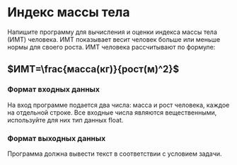 # Индекс массы тела

Напишите программу для вычисления и оценки индекса массы тела (ИМТ) человека. 
ИМТ показывает весит человек больше или меньше нормы для своего роста. 
ИМТ человека рассчитывают по формуле:

## $ИМТ=\frac{масса(кг)}{рост(м)^2}$ 

### Формат входных данных
На вход программе подается два числа: масса и рост человека, каждое на отдельной строке. Все входные числа являются вещественными, используйте для них тип данных float.

### Формат выходных данных
Программа должна вывести текст в соответствии с условием задачи.


